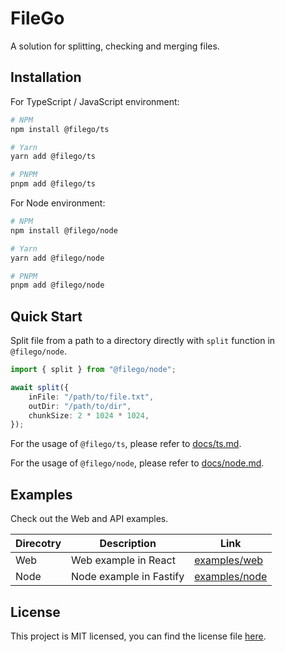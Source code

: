 # FileGo

A solution for splitting, checking and merging files.

## Installation

For TypeScript / JavaScript environment:

```bash
# NPM
npm install @filego/ts

# Yarn
yarn add @filego/ts

# PNPM
pnpm add @filego/ts
```

For Node environment:

```bash
# NPM
npm install @filego/node

# Yarn
yarn add @filego/node

# PNPM
pnpm add @filego/node
```

## Quick Start

Split file from a path to a directory directly with `split` function in `@filego/node`.

```typescript
import { split } from "@filego/node";

await split({
    inFile: "/path/to/file.txt",
    outDir: "/path/to/dir",
    chunkSize: 2 * 1024 * 1024,
});
```

For the usage of `@filego/ts`, please refer to [docs/ts.md](./docs/ts.md).

For the usage of `@filego/node`, please refer to [docs/node.md](./docs/node.md).

## Examples

Check out the Web and API examples.

| Direcotry | Description             | Link                              |
| --------- | ----------------------- | --------------------------------- |
| Web       | Web example in React    | [examples/web](./examples/web/)   |
| Node      | Node example in Fastify | [examples/node](./examples/node/) |

## License

This project is MIT licensed, you can find the license file [here](./LICENSE).
